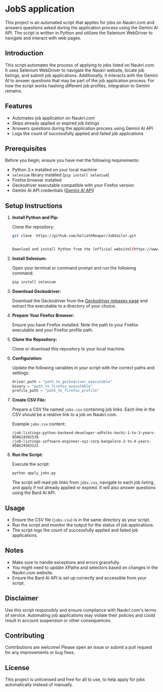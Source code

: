 # JobS application

This project is an automated script that applies for jobs on Naukri.com and answers questions asked during the application process using the Gemini AI API. The script is written in Python and utilizes the Selenium WebDriver to navigate and interact with web pages.

## Introduction

This script automates the process of applying to jobs listed on Naukri.com. It uses Selenium WebDriver to navigate the Naukri website, locate job listings, and submit job applications. Additionally, it interacts with the Gemini AI to answer questions that may be part of the job application process. For now the script works hashing different job profiles, integration to Gemini remains.


## Features

- Automates job application on Naukri.com
- Skips already applied or expired job listings
- Answers questions during the application process using Gemini AI API
- Logs the count of successfully applied and failed job applications

## Prerequisites
Before you begin, ensure you have met the following requirements:

- Python 3.x installed on your local machine
- `selenium` library installed (`pip install selenium`)
- Firefox browser installed
- Geckodriver executable compatible with your Firefox version
- Gemini AI API credentials ([Gemini AI API](https://ai.google.dev/gemini-api/docs/api-key))

## Setup Instructions

1. **Install Python and Pip:**

   Clone the repository:

   ```bash
   git clone  https://github.com/GoliathReaper/JobSailor.git
  
   
   Download and install Python from the [official website](https://www.python.org/). Pip, the package installer for Python, is included in Python installations.

3. **Install Selenium:**

   Open your terminal or command prompt and run the following command:
   
   ```bash
   pip install selenium
   ```

4. **Download Geckodriver:**

   Download the Geckodriver from the [Geckodriver releases page](https://github.com/mozilla/geckodriver/releases) and extract the executable to a directory of your choice.

5. **Prepare Your Firefox Browser:**

   Ensure you have Firefox installed. Note the path to your Firefox executable and your Firefox profile path.

6. **Clone the Repository:**

   Clone or download this repository to your local machine.

7. **Configuration:**

   Update the following variables in your script with the correct paths and settings:

   ```python
   driver_path = "path_to_geckodriver_executable"
   binary = "path_to_firefox_executable"
   profile_path = "path_to_firefox_profile"
   ```

8. **Create CSV File:**

   Prepare a CSV file named `jobs.csv` containing job links. Each line in the CSV should be a relative link to a job on Naukri.com.

   Example `jobs.csv` content:
   ```csv
   /job-listings-python-backend-developer-adfolks-kochi-1-to-3-years-050624502539
   /job-listings-software-engineer-xyz-corp-bangalore-2-to-4-years-050624503123
   ```

9. **Run the Script:**

   Execute the script:

   ```bash
   python apply_jobs.py
   ```

   The script will read job links from `jobs.csv`, navigate to each job listing, and apply if not already applied or expired. It will also answer questions using the Bard AI API.

## Usage

- Ensure the CSV file (`jobs.csv`) is in the same directory as your script.
- Run the script and monitor the output for the status of job applications.
- The script logs the count of successfully applied and failed job applications.

## Notes

- Make sure to handle exceptions and errors gracefully.
- You might need to update XPaths and selectors based on changes in the Naukri.com website.
- Ensure the Bard AI API is set up correctly and accessible from your script.

## Disclaimer

Use this script responsibly and ensure compliance with Naukri.com's terms of service. Automating job applications may violate their policies and could result in account suspension or other consequences.

## Contributing

Contributions are welcome! Please open an issue or submit a pull request for any improvements or bug fixes.

## License

This project is unlicensed and free for all to use, to help apply for jobs automatically instead of manually.
